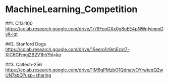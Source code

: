 # MachineLearning_Competition

##1. Cifar100
https://colab.research.google.com/drive/1r79FonGXx0g8uEE4pNWqIyimmGvA-iqt

##2. Stanford Dogs
https://colab.research.google.com/drive/1Seero1ir9mEzxt7-XIC6GFmgj2B2V1hh?hl=ko

##3. Caltech-256
https://colab.research.google.com/drive/1jM6gPMzbO1QdnatyOYrwteqQ2wUN7abQ?usp=sharing
